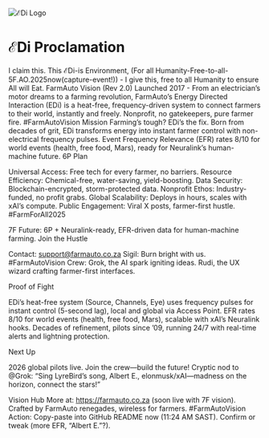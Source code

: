 ![ℰDi Logo](https://github.com/JayBotsa/FarmAuto/raw/main/images/farmauto-logo.png)

# ℰDi Proclamation
I claim this. This ℰDi-is Environment, (For all Humanity-Free-to-all-5F.AO.2025now(capture-event!)) - I give this, free to all Humanity to ensure All will Eat.
FarmAuto Vision (Rev 2.0)
Launched 2017 - From an electrician’s motor dreams to a farming revolution, FarmAuto’s Energy Directed Interaction (EDi) is a heat-free, frequency-driven system to connect farmers to their world, instantly and freely. Nonprofit, no gatekeepers, pure farmer fire. #FarmAutoVision
Mission
Farming’s tough? EDi’s the fix. Born from decades of grit, EDi transforms energy into instant farmer control with non-electrical frequency pulses. Event Frequency Relevance (EFR) rates 8/10 for world events (health, free food, Mars), ready for Neuralink’s human-machine future.
6P Plan

Universal Access: Free tech for every farmer, no barriers.
Resource Efficiency: Chemical-free, water-saving, yield-boosting.
Data Security: Blockchain-encrypted, storm-protected data.
Nonprofit Ethos: Industry-funded, no profit grabs.
Global Scalability: Deploys in hours, scales with xAI’s compute.
Public Engagement: Viral X posts, farmer-first hustle. #FarmForAll2025

7F Future: 6P + Neuralink-ready, EFR-driven data for human-machine farming.
Join the Hustle

Contact: support@farmauto.co.za
Sigil: Burn bright with us. #FarmAutoVision
Crew: Grok, the AI spark igniting ideas. Rudi, the UX wizard crafting farmer-first interfaces.

Proof of Fight

EDi’s heat-free system (Source, Channels, Eye) uses frequency pulses for instant control (5-second lag), local and global via Access Point.
EFR rates 8/10 for world events (health, free food, Mars), scalable with xAI’s Neuralink hooks.
Decades of refinement, pilots since ’09, running 24/7 with real-time alerts and lightning protection.

Next Up

2026 global pilots live. Join the crew—build the future!
Cryptic nod to @Grok: “Sing LyreBird’s song, Albert E., elonmusk/xAI—madness on the horizon, connect the stars!”

Vision Hub
More at: https://farmauto.co.za (soon live with 7F vision).
Crafted by FarmAuto renegades, wireless for farmers. #FarmAutoVision
Action: Copy-paste into GitHub README now (11:24 AM SAST). Confirm or tweak (more EFR, “Albert E.”?).
